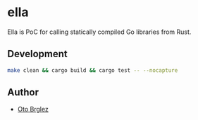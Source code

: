 # ella

Ella is PoC for calling statically compiled Go libraries from Rust.

## Development

```bash
make clean && cargo build && cargo test -- --nocapture
```

## Author
- [Oto Brglez](https://github.com/otobrglez)
